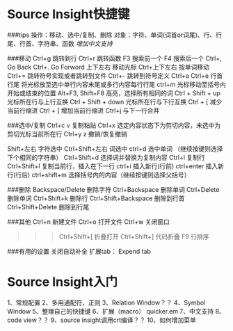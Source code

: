 Source Insight快捷键
====================

###tips
操作：移动、选中/复制、删除
对象：字符、单词(词首or词尾)、行、行尾、行首、字符串、函数
*增加中文支持*

###移动
Ctrl+g                  跳转到行
Ctrl+r                  跳转函数
F3                      搜索前一个
F4                      搜索后一个
Ctrl+,                  Go Back
Ctrl+.                  Go Forword
上下左右                移动光标
Ctrl+上下左右           按单词移动
Ctrl+=                  跳转符号实现或者跳转到文件
Ctrl+-                  跳转到符号定义
Ctrl+a Ctrl+e           行首 行尾  将光标放至选中单行内容末尾或多行内容每行行尾
ctrl+m                  光标移动至括号内开始或结束的位置
Alt+F3, Shift+F8        高亮，选择所有相同的词
Ctrl + Shift + up       光标所在行与上行互换
Ctrl + Shift + down     光标所在行与下行互换
Ctrl + [                减少当前行缩进
Ctrl + ]                增加当前行缩进
Ctrl+j                  与下一行合并


###选中/复制
Ctrl+c v                复制粘贴
Ctrl+x                  选定内容状态下为剪切内容，未选中为剪切光标当前所在行
Ctrl+y z                撤销/恢复撤销

Shift+左右          字符选中
Ctrl+Shift+左右         词选中
ctrl+d                  选中单词 （继续按键则选择下个相同的字符串）
Ctrl+Shift+d            选择词并替换为复制内容
Ctrl+l                  复制行
Ctrl+Shift+l            复制当前行，插入在下一行
ctrl+i                  插入新行(行前)
ctrl+enter              插入新行(行后)
ctrl+shift+m            选择括号内的内容（继续按键则选择父括号）


###删除
Backspace/Delete        删除字符
Ctrl+Backspace          删除单词
Ctrl+Delete             删除单词
Ctrl+Shift+k            删除行
Ctrl+Shift+Backspace    删除到行首
Ctrl+Shift+Delete       删除到行尾

###其他
Ctrl+n                  新建文件
Ctrl+o                  打开文件
Ctrl+w                  关闭窗口
>>> Ctrl+Shift+[            折叠打开
>>> Ctrl+Shift+]            代码折叠
>>> F9                      行排序

###有用的设置
关闭自动补全
扩展tab： Expend tab


Source Insight入门
====================
1、常规配置
2、多用通配符，正则
3、Relation Window？？
4、Symbol Window
5、整理自己的快捷键
6、扩展（macro） quicker.em
7、中文支持
8、code view？？
9、source insight调用crt编译？？
10、如何增加菜单
